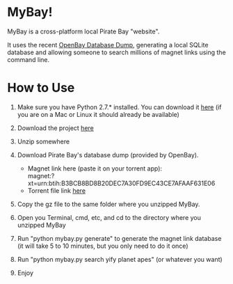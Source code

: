 MyBay!
====

MyBay is a cross-platform local Pirate Bay "website".

It uses the recent [OpenBay Database Dump](http://openbay.isohunt.to/), generating a local SQLite database and allowing someone to search millions of magnet links using the command line.

How to Use
====

1. Make sure you have Python 2.7.* installed. You can download it [here](https://www.python.org/downloads/) (if you are on a Mac or Linux it
   should already be available)

2. Download the project [here](https://github.com/mybay/mybay/archive/master.zip)

3. Unzip somewhere

5. Download Pirate Bay's database dump (provided by OpenBay). 
   - Magnet link here (paste it on your torrent app):<br>
     magnet:?xt=urn:btih:B3BCB8BD8B20DEC7A30FD9EC43CE7AFAAF631E06
   - Torrent file link [here](http://openbay.isohunt.to/files/openbay-db-dump.torrent)

6. Copy the gz file to the same folder where you unzipped MyBay.

7. Open you Terminal, cmd, etc, and cd to the directory where you unzipped MyBay

8. Run "python mybay.py generate" to generate the magnet link database (it will take 5 to 10 minutes, but you only need to do it once)

9. Run "python mybay.py search yify planet apes" (or whatever you want)

10. Enjoy

